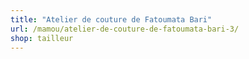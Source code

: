 ```yaml
---
title: "Atelier de couture de Fatoumata Bari"
url: /mamou/atelier-de-couture-de-fatoumata-bari-3/
shop: tailleur
---
```

